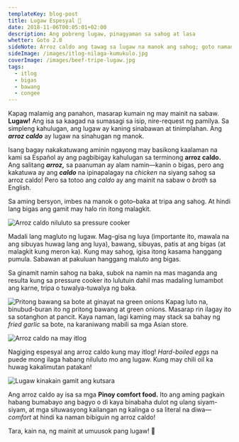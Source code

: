 ```yaml
---
templateKey: blog-post
title: Lugaw Espesyal 🍲
date: 2018-11-06T00:05:01+02:00
description: Ang pobreng lugaw, pinagyaman sa sahog at lasa
whetter: Goto 2.0
sideNote: Arroz caldo ang tawag sa lugaw na manok ang sahog; goto naman ang tawag kapag bituka ang sahog ng lugaw. Espesyal ang anumang lugaw kapag sinamahan ng nilagang itlog.
sideImage: /images/itlog-nilaga-kumukulo.jpg
coverImage: /images/beef-tripe-lugaw.jpg
tags:
  - itlog
  - bigas
  - bawang
  - congee
---
```


Kapag malamig ang panahon, masarap kumain ng may mainit na sabaw. **Lugaw!** Ang isa sa kaagad na sumasagi sa isip, nire-request ng pamilya. Sa simpleng kahulugan, ang lugaw ay kaning sinabawan at tinimplahan. Ang **_arroz caldo_** ay lugaw na sinahugan ng manok. 

Isang bagay nakakatuwang aminin ngayong may basikong kaalaman na kami sa Español ay ang pagbibigay kahulugan sa terminong **arroz caldo.** Ang salitang **_arroz,_** sa paanuman ay alam namin—kanin o bigas, pero ang kakatuwa ay ang **_caldo_** na ipinapalagay na *chicken* na siyang sahog sa arroz caldo! Pero sa totoo ang *caldo* ay ang mainit na sabaw o *broth* sa English. 

Sa aming bersyon, imbes na manok o goto–baka at tripa ang sahog. At hindi lang bigas ang gamit may halo rin itong malagkit.

![Arroz caldo niluluto sa pressure cooker](/images/lugaw-pressurre-ccoker.jpg)

Madali lang magluto ng lugaw. Mag-gisa ng luya (importante ito, mawala na ang sibuyas huwag lang ang luya), bawang, sibuyas, patis at ang bigas (at malagkit kung meron ka). Kung may sahog, igisa itong kasama hanggang pumula. Sabawan at pakuluan hanggang maluto ang bigas.  

Sa ginamit namin sahog na baka, subok na namin na mas maganda ang resulta kung sa pressure cooker ito lulutuin dahil mas madaling lumambot ang karne, tripa o tuwalya-tuwalya ng baka.

![Pritong bawang sa bote at ginayat na green onions](/images/fried-garlic-green-onions.jpg)
Kapag luto na, binubud-buran ito ng pritong bawang at green onions. Masarap rin ilagay ito sa sotanghon at pancit. Kaya naman, lagi kaming may stack sa bahay ng *fried garlic* sa bote, na karaniwang mabili sa mga Asian store.

<img class="wide" src="/images/lugaw-espesyal-itlog.jpg" alt="Arroz caldo na may itlog">

Nagiging espesyal ang arroz caldo kung may itlog! *Hard-boiled eggs* na puede mong ilaga habang niluluto mo ang lugaw. Kung may chili oil ka huwag kakalimutan patakan!

![Lugaw kinakain gamit ang kutsara](/images/lugaw-tripa-spoon.jpg)

Ang arroz caldo ay isa sa mga **Pinoy comfort food.** Ito ang aming pagkain habang bumabayo ang bagyo o di kaya binabaha dulot ng ulang siyam-siyam, at mga situwasyong kailangan ng kalinga o sa literal na diwa—*comfort* at hindi ka naman bibiguin ng arroz caldo!

Tara, kain na, ng mainit at umuusok pang lugaw! 🍲